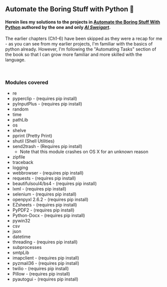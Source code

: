 ## Automate the Boring Stuff with Python :snake:

#### Herein lies my solutions to the projects in [Automate the Boring Stuff With Python](https://automatetheboringstuff.com/) authored by the one and only [_Al Sweigart_](https://alsweigart.com/).

The earlier chapters (Ch1-6) have been skipped as they were a recap for me - as you can see from my earlier projects, I'm familiar with the basics of python already. However, I'm following the "Automating Tasks" section of the book so that I can grow more familiar and more skilled with the language. 

<br>

### Modules covered

- re
- pyperclip  - (requires pip install)
- pyInputPlus - (requires pip install)
- random
- time
- pathLib
- os
- shelve
- pprint (Pretty Print)
- shutil (Shell Utilities)
- send2trash - (Requires pip install)
	- Note that this module crashes on OS X for an unknown reason
- zipfile
- traceback
- logging
- webbrowser  - (requires pip install)
- requests  - (requires pip install)
- beautifulsoul4/bs4  - (requires pip install)
- lxml  - (requires pip install)
- selenium  - (requires pip install)
- openpyxl 2.6.2  - (requires pip install)
- EZsheets  - (requires pip install)
- PyPDF2  - (requires pip install)
- Python-Docx   - (requires pip install)
- pywin32
- csv
- json
- datetime
- threading  - (requires pip install)
- subprocesses
- smtpLib
- imapclient  - (requires pip install)
- pyzmail36  - (requires pip install)
- twilio  - (requires pip install)
- Pillow   - (requires pip install)
- pyautogui  - (requires pip install)
